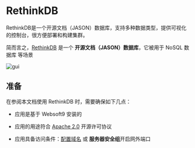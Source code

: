 # RethinkDB

RethinkDB是一个开源文档（JASON）数据库，支持多种数据类型，提供可视化的控制台，很方便部署和构建集群。

简而言之，[RethinkDB](https://rethinkdb.com/) 是一个 **开源文档（JASON）数据库**，它被用于 NoSQL 数据库  等场景


![gui](https://libs.websoft9.com/Websoft9/DocsPicture/zh/rethinkdb/rethinkdb-gui-websoft9.png)


## 准备

在参阅本文档使用 RethinkDB 时，需要确保如下几点：

- 应用是基于 Websoft9 安装的

- 应用的用途符合 [Apache 2.0](https://opensource.org/licenses/Apache-2.0) 开源许可协议

- 应用具备访问条件：[配置域名](./guide/appsetdomain) 或 **服务器安全组**开启网外端口